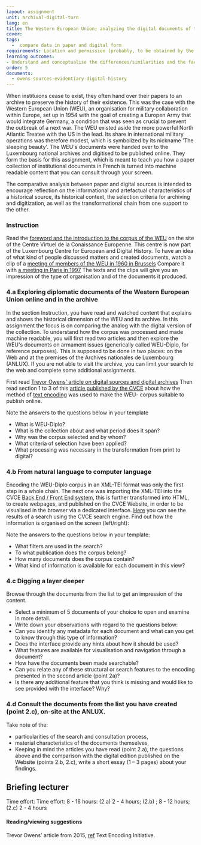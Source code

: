 ```yaml
---
layout: assignment
unit: archival-digital-turn
lang: en
title: The Western European Union; analyzing the digital documents of the 'Sleeping Beauty'    
cover:
tags:
  -  compare data in paper and digital form
requirements: Location and permission (probably, to be obtained by the lecturer beforehand) allowing the students to visit ANLUX and to consult the collection, Internet access to the digital edition and the related materials.
learning outcomes:
- Understand and conceptualise the differences/similarities and the factors at play in the transformation process from paper to digital historical sources.
order: 5
documents:
  - owens-sources-evidentiary-digital-history
---
```


When instituions cease to exist, they often hand over their papers to an archive to preserve the history of their existence. This was the case with the Western European Union (WEU), an organisation for military collaboration within Europe, set up in 1954 with the goal of creating a Europen Army that would integrate Germany, a condition that was seen as crucial to prevent the outbreak of a next war. The WEU existed aside the more powerful North Atlantic Treatee with the US in the lead. Its share in international military operations was therefore modest, which is symbolized by its nickname 'The sleeping beauty'. The WEU's documents were handed over to the Luxembourg national archives and digitised to be published online. They form the basis for this assignment, which is meant to teach you how a paper collection of institutional documents in French is turned into machine readable content that you can consult through your screen.   


The comparative analysis between paper and digital sources is intended to encourage reflection on the informational and artefactual characteristics of a historical source, its historical context, the selection criteria for archiving and digitization, as well as the transformational chain from one support to the other.

<!-- more -->
<!-- briefing-student -->

### Instruction
<!-- section-contents -->

Read the [foreword and the introduction to the corpus of the WEU](https://www.cvce.eu/en/recherche/unit-content/-/unit/72d9869d-ff72-493e-a0e3-bedb3e671faa/fe555bab-5322-410b-98e5-96469d1a7de0) on the site of the Centre Virtuel de la Conaissance Europenne. This centre is now part of the Luxembourg Centre for European and Digital History. To have an idea of what kind of people discussed matters and created documents, watch a clip of a [meeting of members of the WEU in 1960 in Brussels](http://ec.europa.eu/avservices/play.cfm?ref=I001677&lg=MUE&sublg=none&autoplay=false) Compare it with [a meeting in Paris in 1997](https://www.youtube.com/watch?v=iFjISWWzZUY)
The texts and the clips will give you an impression of the type of organisation and of the documents it produced.


<!-- section -->
### 4.a Exploring diplomatic documents of the Western European Union online and in the archive
<!-- section-contents -->

In the section Instruction, you have read and watched content that explains and shows the historical dimension of the WEU and its archive.
In this assignment the focus is on comparing the analog with the digital version of the collection. To understand how the corpus was processed and made machine readable, you will first read two articles and then explore the WEU's documents on armament issues (generically called WEU-Diplo, for reference purposes). This is supposed to be done in two places: on the Web and at the premises of the Archives nationales de Luxembourg (ANLUX). If you are not able to visit the archive, you can limit your search to the web and complete some additional assignments.  

First read [Trevor Owens’ article on digital sources and digital archives](http://www.trevorowens.org/2015/12/digital-sources-digital-archives-the-evidentiary-basis-of-digital-history-draft/)
Then read section 1 to 3 of this [article published by the CVCE](https://journals.openedition.org/jtei/1463#tocto2n1) about how the method of [text encoding](http://www.tei-c.org) was used to make the WEU- corpus suitable to publish online.   

Note the answers to the questions below in your template
- What is WEU-Diplo?
- What is the collection about and what period does it span?
- Why was the corpus selected and by whom?
- What criteria of selection have been applied?
- What processing was necessary in the transformation from print to digital?

<!-- section -->
### 4.b  From natural language to computer language
<!-- section-contents -->
Encoding the WEU-Diplo corpus in an XML-TEI format was only the first step in a whole chain. The next one was importing the XML-TEI into the CVCE [Back End / Front End system](https://www.youtube.com/watch?v=LzL4I4Pt7GU), this is further transformed into HTML, to create webpages, and published on the CVCE Website, in order to be visualised in the browser via a dedicated interface. [Here](https://www.cvce.eu/search?q=*&format=tei%2Bxml&publication=e7c423ed-a376-4a57-a415-f8519344e558) you can see the results of a search using the CVCE search engine. Find out how the information is organised on the screen (left/right):

Note the answers to the questions below in your template:
- What filters are used in the search?
- To what publication does the corpus belong?
- How many documents does the corpus contain?
- What kind of information is available for each document in this view?

<!-- section -->
### 4.c Digging a layer deeper
<!-- section-contents -->
Browse through the documents from the list to get an impression of the content.
- Select a minimum of 5 documents of your choice to open and examine in more detail.
- Write down your observations with regard to the questions below:
- Can you identify any metadata for each document and what can you get to know through this type of information?
- Does the interface provide any hints about how it should be used?
- What features are available for visualisation and navigation through a document?
- How have the documents been made searchable?
- Can you relate any of these structural or search features to the encoding presented in the second article (point 2a)?
- Is there any additional feature that you think is missing and would like to see provided with the interface? Why?

<!-- section -->
### 4.d Consult the documents from the list you have created (point 2.c), on-site at the ANLUX.
<!-- section-contents -->
Take note of the:
- particularities of the search and consultation process,
- material characteristics of the documents themselves,
- Keeping in mind the articles you have read (point 2.a), the questions above and the comparison with the digital edition published on the Website (points 2.b, 2.c), write a short essay (1 – 3 pages) about your findings.

<!-- briefing-teacher -->
## Briefing lecturer

Time effort:  Time effort: 8 - 16 hours: (2.a) 2 - 4 hours; (2.b) ; 8 - 12 hours; (2.c) 2 - 4 hours

#### Reading/viewing  suggestions
Trevor Owens’ article from 2015, [ref](owens-sources-evidentiary-digital-history)
Text Encoding Initiative.
